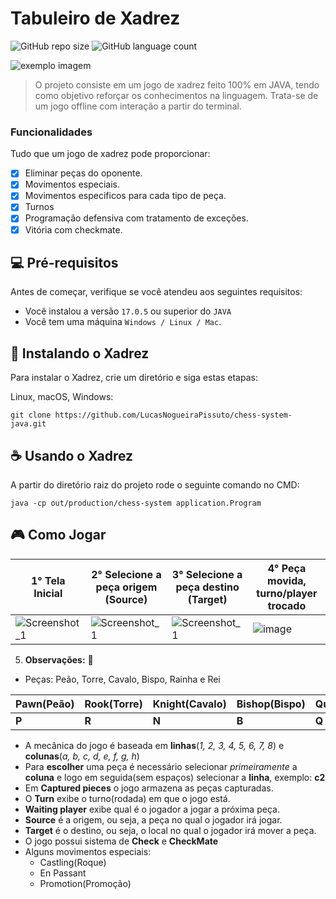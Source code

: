 # Tabuleiro de Xadrez

<!---Esses são exemplos. Veja https://shields.io para outras pessoas ou para personalizar este conjunto de escudos. Você pode querer incluir dependências, status do projeto e informações de licença aqui--->

![GitHub repo size](https://img.shields.io/github/repo-size/iuricode/README-template?style=for-the-badge)
![GitHub language count](https://img.shields.io/github/languages/count/iuricode/README-template?style=for-the-badge)

<img src="exemplo-image.png" alt="exemplo imagem">

> O projeto consiste em um jogo de xadrez feito 100% em JAVA, tendo como objetivo reforçar os conhecimentos na linguagem. Trata-se de um jogo offline com interação a partir do terminal.

### Funcionalidades

Tudo que um jogo de xadrez pode proporcionar:

- [x] Eliminar peças do oponente.
- [x] Movimentos especiais.
- [x] Movimentos especificos para cada tipo de peça.
- [x] Turnos
- [x] Programação defensiva com tratamento de exceções. 
- [x] Vitória com checkmate.

## 💻 Pré-requisitos

Antes de começar, verifique se você atendeu aos seguintes requisitos:
<!---Estes são apenas requisitos de exemplo. Adicionar, duplicar ou remover conforme necessário--->
* Você instalou a versão `17.0.5` ou superior do `JAVA`
* Você tem uma máquina `Windows / Linux / Mac`.

## 🚀 Instalando o Xadrez

Para instalar o Xadrez, crie um diretório e siga estas etapas:

Linux, macOS, Windows:
```
git clone https://github.com/LucasNogueiraPissuto/chess-system-java.git
```

## ☕ Usando o Xadrez

A partir do diretório raiz do projeto rode o seguinte comando no CMD:

```
java -cp out/production/chess-system application.Program

```
## 🎮 Como Jogar

| 1° Tela Inicial  | 2° Selecione a peça origem (Source)  | 3° Selecione a peça destino (Target)  | 4° Peça movida, turno/player trocado  |
|---|---|---|---|
| ![Screenshot_1](https://user-images.githubusercontent.com/56324728/90350890-e12cd180-e014-11ea-819f-ae9f66638d24.png)  | ![Screenshot_1](https://user-images.githubusercontent.com/56324728/90351151-c1e27400-e015-11ea-9359-b37b1ae7a6b0.png)  | ![Screenshot_1](https://user-images.githubusercontent.com/56324728/90351243-1be33980-e016-11ea-8570-c39c178a2515.png)  | ![image](https://user-images.githubusercontent.com/56324728/90351276-3c12f880-e016-11ea-9891-211e715d2241.png)  |

5. **Observações:** :pencil:
- Peças: Peão, Torre, Cavalo, Bispo, Rainha e Rei

| Pawn(Peão) | Rook(Torre) |  Knight(Cavalo) | Bishop(Bispo)  |  Queen(Rainha) | King(Rei)  |
|---|---|---|---|---|---|
| **P** | **R** | **N** | **B** | **Q** | **K** |

- A mecânica do jogo é baseada em **linhas**(_1, 2, 3, 4, 5, 6, 7, 8_) e **colunas**(_a, b, c, d, e, f, g, h_)
- Para **escolher** uma peça é necessário selecionar _primeiramente_ a **coluna** e logo em seguida(sem espaços) selecionar a **linha**, exemplo: **c2**
- Em **Captured pieces** o jogo armazena as peças capturadas.
- O **Turn** exibe o turno(rodada) em que o jogo está.
- **Waiting player** exibe qual é o jogador a jogar a próxima peça.
- **Source** é a origem, ou seja, a peça no qual o jogador irá jogar.
- **Target** é o destino, ou seja, o local no qual o jogador irá mover a peça.
- O jogo possui sistema de **Check** e **CheckMate**
- Alguns movimentos especiais:
  - Castling(Roque)
  - En Passant
  - Promotion(Promoção)
